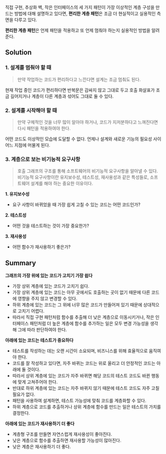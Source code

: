 직접 구현, 추상화 벽, 작은 인터페이스의 세 가지 패턴이 가장 이상적인 계층 구성을 만드는 방법에 대해 설명하고 있다면,
**편리한 계층 패턴**은 조금 더 현실적이고 실용적인 측면을 다루고 있다.

**편리한 계층 패턴**은 언제 패턴을 적용하고 또 언제 멈춰야 하는지 실용적인 방법을 알려준다.

## Solution

### 1. 설계를 멈춰야 할 때
> 만약 작업하는 코드가 편리하다고 느낀다면 설계는 조금 멈춰도 된다.

현재 작업 중인 코드가 편리하다면 반복문은 감싸지 않고 그대로 두고 호출 화살표가 조금 길어지거나 계층이 다른 계층과 섞어도 그대로 둘 수 있다.

### 2. 설계를 시작해야 할 때
> 만약 구체적인 것을 너무 많이 알아야 하거나, 코드가 지저분하다고 느껴진다면 다시 패턴을 적용하여야 한다.

어떤 코드도 이상적인 모습에 도달할 수 없다.
언제나 설계와 새로운 기능의 필요성 사이 어느 지점에 머물게 된다.

### 3. 계층으로 보는 비기능적 요구사항
> 호출 그래프의 구조를 통해 소프트웨어의 비기능적 요구사항을 알아낼 수 있다.
> 비기능적 요구사항이란 유지보수성, 테스트성, 재사용성과 같은 특성들로, 소프트웨어 설계를 해야 하는 중요한 이유이다.

**1. 유지보수성**
- 요구 사항이 바뀌었을 때 가장 쉽게 고칠 수 있는 코드는 어떤 코드인가?

**2. 테스트성**
- 어떤 것을 테스트하는 것이 가장 중요한가?

**3. 재사용성**
- 어떤 함수가 재사용하기 좋은가?

## Summary

**그래프의 가장 위에 있는 코드가 고치기 가장 쉽다**
- 가장 상위 계층에 있는 코드가 고치기 쉽다.
- 가장 상위 계층에 있는 코드는 아무 곳에서도 호출하는 곳이 없기 때문에 다른 코드에 영향을 주지 않고 변경할 수 있다.
- 하위 계층에 있는 코드는 그 위에 너무 많은 코드가 만들어져 있기 때문에 상대적으로 고치기 어렵다.
- 따라서 직접 구현 패턴처럼 함수를 추출해 더 낮은 계층으로 이동시키거나, 작은 인터페이스 패턴처럼 더 높은 계층에 함수를 추가하는 일은 모두 변경 가능성을 생각해 그에 따라 판단하여야 한다.

**아래에 있는 코드는 테스트가 중요하다**
- 테스트를 작성하는 데는 오랜 시간이 소요되며, 비즈니스를 위해 효율적으로 움직여야 한다.
- 코드를 잘 작성하고 있다면, 자주 바뀌는 코드는 위로 올리고 더 안정적인 코드는 아래에 둘 것이다.
- 따라서 상위 계층에 있는 코드가 자주 바뀌면 해당 코드의 테스트 코드도 바뀐 행동에 맞게 고쳐주어야 한다.
- 반대로 하위 계층에 있는 코드는 자주 바뀌지 않기 때문에 테스트 코드도 자주 고칠 필요가 없다.
- 패턴을 사용하여 설계하면, 테스트 가능성에 맞춰 코드를 계층화할 수 있다.
- 하위 계층으로 코드를 추출하거나 상위 계층에 함수를 만드는 일은 테스트의 가치를 결정한다.

**아래에 있는 코드가 재사용하기 더 좋다**
- 계층형 구조를 만들면 자연스럽게 재사용성이 좋아진다.
- 낮은 계층으로 함수를 추출하면 재사용할 가능성이 많아진다.
- 낮은 계층은 재사용하기 더 좋다.